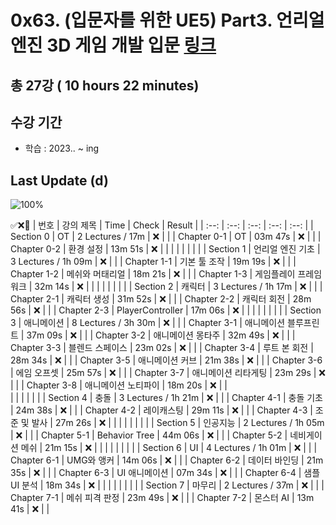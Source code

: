 # 0x63. (입문자를 위한 UE5) Part3. 언리얼 엔진 3D 게임 개발 입문 [링크](https://www.inflearn.com/course/%EC%96%B8%EB%A6%AC%EC%96%BC5-%EA%B0%9C%EB%B0%9C%EC%9D%98%EC%A0%95%EC%84%9D-3)

## 총 27강 ( 10 hours 22 minutes)

## 수강 기간 
- 학습          : 2023.. ~ ing

## Last Update (d)    

![100%](https://progress-bar.dev/1/?scale=27&title=progress&width=500&color=babaca&suffix=/27)

✅❌:hammer:
| 번호 | 강의 제목 | Time | Check | Result |
| :--: | :--: | :--: | :--: | :--: |
| Section 0 | OT | 2 Lectures / 17m | ❌ |  |
| Chapter 0-1 | OT | 03m 47s | ❌ | |
| Chapter 0-2 | 환경 설정 | 13m 51s | ❌ | |
| | | | | |
| Section 1 | 언리얼 엔진 기초 | 3 Lectures / 1h 09m | ❌ | |
| Chapter 1-1 | 기본 툴 조작 | 19m 19s | ❌ | | 
| Chapter 1-2 | 메쉬와 머태리얼 | 18m 21s | ❌ | |
| Chapter 1-3 | 게임플레이 프레임워크 | 32m 14s | ❌ | | 
| | | | | |
| Section 2 | 캐릭터 | 3 Lectures / 1h 17m | ❌ | |
| Chapter 2-1 | 캐릭터 생성 | 31m 52s | ❌ | | 
| Chapter 2-2 | 캐릭터 회전 | 28m 56s | ❌ | |
| Chapter 2-3 | PlayerController | 17m 06s | ❌ | | 
| | | | | |
| Section 3 | 애니메이션 | 8 Lectures / 3h 30m | ❌ | |
| Chapter 3-1 | 애니메이션 블루프린트 | 37m 09s | ❌ | | 
| Chapter 3-2 | 애니메이션 몽타주 | 32m 49s | ❌ | |
| Chapter 3-3 | 블렌드 스페이스 | 23m 02s | ❌ | | 
| Chapter 3-4 | 루트 본 회전 | 28m 34s | ❌ | | 
| Chapter 3-5 | 애니메이션 커브 | 21m 38s | ❌ | | 
| Chapter 3-6 | 에임 오프셋 | 25m 57s | ❌ | | 
| Chapter 3-7 | 애니메이션 리타게팅 | 23m 29s | ❌ | |
| Chapter 3-8 | 애니메이션 노티파이 | 18m 20s | ❌ | |  
| | | | | |
| Section 4 | 충돌 | 3 Lectures / 1h 21m | ❌ | | 
| Chapter 4-1 | 충돌 기초 | 24m 38s | ❌ | | 
| Chapter 4-2 | 레이캐스팅 | 29m 11s | ❌ | | 
| Chapter 4-3 | 조준 및 발사 | 27m 26s | ❌ | | 
| | | | | |
| Section 5 | 인공지능 | 2 Lectures / 1h 05m | ❌ | | 
| Chapter 5-1 | Behavior Tree | 44m 06s | ❌ | | 
| Chapter 5-2 | 네비게이션 메쉬 | 21m 15s | ❌ | | 
| | | | | |
| Section 6 | UI | 4 Lectures / 1h 01m | ❌ | | 
| Chapter 6-1 | UMG와 앵커 | 14m 06s | ❌ | | 
| Chapter 6-2 | 데이터 바인딩 | 21m 35s | ❌ | | 
| Chapter 6-3 | UI 애니메이션 | 07m 34s | ❌ | | 
| Chapter 6-4 | 샘플 UI 분석 | 18m 34s | ❌ | | 
| | | | | |
| Section 7 | 마무리 | 2 Lectures / 37m | ❌ | | 
| Chapter 7-1 | 메쉬 피격 판정 | 23m 49s | ❌ | | 
| Chapter 7-2 | 몬스터 AI | 13m 41s | ❌ | | 